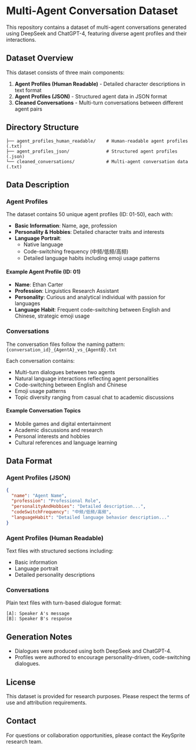 # Multi-Agent Conversation Dataset

This repository contains a dataset of multi-agent conversations generated using DeepSeek and ChatGPT-4, featuring diverse agent profiles and their interactions.

## Dataset Overview

This dataset consists of three main components:

1. **Agent Profiles (Human Readable)** - Detailed character descriptions in text format
2. **Agent Profiles (JSON)** - Structured agent data in JSON format
3. **Cleaned Conversations** - Multi-turn conversations between different agent pairs

## Directory Structure

```
├── agent_profiles_human_readable/    # Human-readable agent profiles (.txt)
├── agent_profiles_json/              # Structured agent profiles (.json)
└── cleaned_conversations/            # Multi-agent conversation data (.txt)
```

## Data Description

### Agent Profiles

The dataset contains 50 unique agent profiles (ID: 01-50), each with:

- **Basic Information**: Name, age, profession
- **Personality & Hobbies**: Detailed character traits and interests
- **Language Portrait**:
  - Native language
  - Code-switching frequency (中频/低频/高频)
  - Detailed language habits including emoji usage patterns

#### Example Agent Profile (ID: 01)
- **Name**: Ethan Carter
- **Profession**: Linguistics Research Assistant
- **Personality**: Curious and analytical individual with passion for languages
- **Language Habit**: Frequent code-switching between English and Chinese, strategic emoji usage

### Conversations

The conversation files follow the naming pattern: `{conversation_id}_{AgentA}_vs_{AgentB}.txt`

Each conversation contains:
- Multi-turn dialogues between two agents
- Natural language interactions reflecting agent personalities
- Code-switching between English and Chinese
- Emoji usage patterns
- Topic diversity ranging from casual chat to academic discussions

#### Example Conversation Topics
- Mobile games and digital entertainment
- Academic discussions and research
- Personal interests and hobbies
- Cultural references and language learning

## Data Format

### Agent Profiles (JSON)
```json
{
  "name": "Agent Name",
  "profession": "Professional Role",
  "personalityAndHobbies": "Detailed description...",
  "codeSwitchFrequency": "中频/低频/高频",
  "languageHabit": "Detailed language behavior description..."
}
```

### Agent Profiles (Human Readable)
Text files with structured sections including:
- Basic information
- Language portrait
- Detailed personality descriptions

### Conversations
Plain text files with turn-based dialogue format:
```
[A]: Speaker A's message
[B]: Speaker B's response
```

## Generation Notes
- Dialogues were produced using both DeepSeek and ChatGPT-4.
- Profiles were authored to encourage personality-driven, code-switching dialogues.

## License
This dataset is provided for research purposes. Please respect the terms of use and attribution requirements.

## Contact
For questions or collaboration opportunities, please contact the KeySprite research team.
